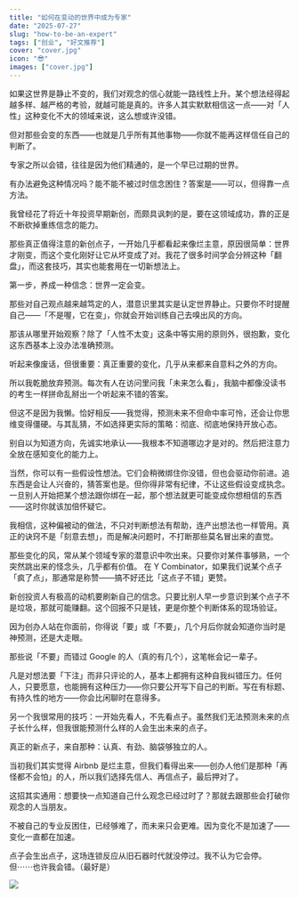 ```yaml
---
title: "如何在变动的世界中成为专家"
date: "2025-07-27"
slug: "how-to-be-an-expert"
tags: ["创业", "好文推荐"]
cover: "cover.jpg"
icon: "😎"
images: ["cover.jpg"]
---
```

如果这世界是静止不变的，我们对观念的信心就能一路线性上升。某个想法经得起越多样、越严格的考验，就越可能是真的。许多人其实默默相信这一点——对「人性」这种变化不大的领域来说，这么想或许没错。



但对那些会变的东西——也就是几乎所有其他事物——你就不能再这样信任自己的判断了。



专家之所以会错，往往是因为他们精通的，是一个早已过期的世界。



有办法避免这种情况吗？能不能不被过时信念困住？答案是——可以，但得靠一点方法。



我曾经花了将近十年投资早期新创，而颇具讽刺的是，要在这领域成功，靠的正是不断砍掉重练信念的能力。



那些真正值得注意的新创点子，一开始几乎都看起来像烂主意，原因很简单：世界才刚变，而这个变化刚好让它从坏变成了对。我花了很多时间学会分辨这种「翻盘」，而这套技巧，其实也能套用在一切新想法上。



第一步，养成一种信念：世界一定会变。



那些对自己观点越来越笃定的人，潜意识里其实是认定世界静止。只要你不时提醒自己——「不是喔，它在变」，你就会开始训练自己去嗅出风的方向。



那该从哪里开始观察？除了「人性不太变」这条中等实用的原则外，很抱歉，变化这东西基本上没办法准确预测。



听起来像废话，但很重要：真正重要的变化，几乎从来都来自意料之外的方向。



所以我乾脆放弃预测。每次有人在访问里问我「未来怎么看」，我脑中都像没读书的考生一样拼命乱掰出一个听起来不错的答案。



但这不是因为我懒。恰好相反——我觉得，预测未来不但命中率可怜，还会让你思维变得僵硬。与其乱猜，不如选择更实际的策略：彻底、彻底地保持开放心态。



别自以为知道方向，先诚实地承认——我根本不知道哪边才是对的。然后把注意力全放在感知变化的能力上。



当然，你可以有一些假设性想法。它们会稍微绑住你没错，但也会驱动你前进。追东西是会让人兴奋的，猜答案也是。但你得非常有纪律，不让这些假设变成执念。
一旦别人开始把某个想法跟你绑在一起，那个想法就更可能变成你想相信的东西——这时你就该加倍怀疑它。



我相信，这种偏被动的做法，不只对判断想法有帮助，连产出想法也一样管用。真正的诀窍不是「刻意去想」，而是解决问题时，不打断那些莫名冒出来的直觉。



那些变化的风，常从某个领域专家的潜意识中吹出来。只要你对某件事够熟，一个突然跳出来的怪念头，几乎都有价值。
在 Y Combinator，如果我们说某个点子「疯了点」，那通常是称赞——搞不好还比「这点子不错」更赞。



新创投资人有极高的动机要刷新自己的信念。只要比别人早一步意识到某个点子不是垃圾，那就可能赚翻。这个回报不只是钱，更是你整个判断体系的现场验证。



因为创办人站在你面前，你得说「要」或「不要」，几个月后你就会知道你当时是神预测，还是大走眼。



那些说「不要」而错过 Google 的人（真的有几个），这笔帐会记一辈子。



凡是对想法要「下注」而非只评论的人，基本上都拥有这种自我纠错压力。任何人，只要愿意，也能拥有这种压力——你只要公开写下自己的判断。写在有标题、有持久性的地方——你会比闲聊时在意得多。



另一个我很常用的技巧：一开始先看人，不先看点子。虽然我们无法预测未来的点子长什么样，但我很能预测什么样的人会生出未来的点子。



真正的新点子，来自那种：认真、有劲、脑袋够独立的人。



当初我们其实觉得 Airbnb 是烂主意，但我们看得出来——创办人他们是那种「再怪都不会怕」的人，所以我们选择先信人、再信点子，最后押对了。



这招其实通用：想要快一点知道自己什么观念已经过时了？那就去跟那些会打破你观念的人当朋友。



不被自己的专业反困住，已经够难了，而未来只会更难。因为变化不是加速了——变化一直都在加速。



点子会生出点子，这场连锁反应从旧石器时代就没停过。我不认为它会停。
但⋯⋯也许我会错。（最好是）




![](https://prod-files-secure.s3.us-west-2.amazonaws.com/112d0858-5090-4d34-a606-b75eb8d65fd2/46476355-9cf3-4e99-9b7a-3531bc426380/1000202064.png?X-Amz-Algorithm=AWS4-HMAC-SHA256&X-Amz-Content-Sha256=UNSIGNED-PAYLOAD&X-Amz-Credential=ASIAZI2LB4662UGHZGGC%2F20250728%2Fus-west-2%2Fs3%2Faws4_request&X-Amz-Date=20250728T191007Z&X-Amz-Expires=3600&X-Amz-Security-Token=IQoJb3JpZ2luX2VjEGoaCXVzLXdlc3QtMiJHMEUCIQCymctJkuWTg%2FM%2BPmxDfpHF4JhjiV%2FmXlh%2BVbin430IlAIgHFHWZivdPTNnS5UYtXHPaJWVEPRa4VN4VcqGi2gRn7MqiAQIk%2F%2F%2F%2F%2F%2F%2F%2F%2F%2F%2FARAAGgw2Mzc0MjMxODM4MDUiDKyrPZDuAMlmpDqR0SrcA7z%2FEyEhFPNCQzWaDVA0CAdbr4tHDVuOk40TwtNePH6nYw6haFdCr9Z5kqB%2FEv%2FnlsVM4RKAp1dUCH5NNE4wNKBf1iSLAGKO4bANwCDSvs27QIxXcacsJEUjoCRhM7FwIzQGGaDQx%2FJo9XJ5Zrz4liWGALIALRvLdz3I4aOSd79u2D3cVSahf3fa40eTphD1Ry2skLX7mzPkhBPSfnslaVlfEQhjiQOfaVhg%2FfoXTprvUVtu5Vix%2FYCnGBl%2FDSyYvPfSVcmk35PKHwkCTzD7XYJcWDXpp51eBvxHz1ds%2FhqxdVQ2%2BsOp0i%2FuzyEOwqqwDYPkWBJyxAgThbjmYN2wpz586wnWZUCqdL1NUqQ4SHHK%2B6uupgFDQJWWRc4KX972q1weM8OsK2vpK37ELJk%2FtfXj8i5AhkQwoXn%2FvpH%2FBWOBTplqpH5pVw7ucs0j10KFy8h56hCgJDwgqYoMkq7dVTs9RR%2FXG8JnDmt%2FDo31kFFuWwO6qMgEgzBpUpz9vCgNuvkqpJDUO5Lo34T63elfNs4STY1vGvhTH8EG7bLyNrmjRj9Fg2WUJdNIEP83LPqGRatE8mZl%2BmW51yKyB1zwdU%2FnSAQ8fdFHn5IsdB2noKltcHX13o%2BNGDoBTypMMO%2FwnsQGOqUBygfAxF258cNXOalfxpnn9V6MD%2FYIMUEkUtdKtS8q1M3cxXQnaHTqOOK6r08RQSTMbU%2B502x7o1EVkB7w17P0xVdzTzx340tzPCOliArLSJZdIPY6E%2FBJaTDymOThoPvUm6TWoiruAzHFabHKIzdc1D6yYRCfGJJ2FTQEE3wB%2BYM0WdcPGzgsy%2FMWjCiBlZEeFSbtfdPgJ%2BuK32sGsQi8UGTfoApI&X-Amz-Signature=65b48ad2475b5f72311b840e052abad6e22ac777c97b1d6f3e8387ea9a8d7b16&X-Amz-SignedHeaders=host&x-amz-checksum-mode=ENABLED&x-id=GetObject)

